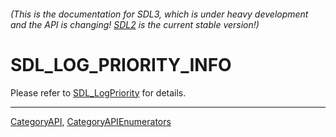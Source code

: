 ###### (This is the documentation for SDL3, which is under heavy development and the API is changing! [SDL2](https://wiki.libsdl.org/SDL2/) is the current stable version!)
# SDL_LOG_PRIORITY_INFO

Please refer to [SDL_LogPriority](SDL_LogPriority) for details.

----
[CategoryAPI](CategoryAPI), [CategoryAPIEnumerators](CategoryAPIEnumerators)

